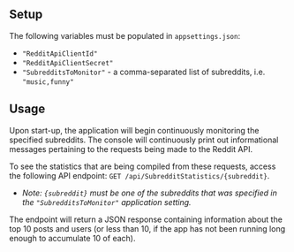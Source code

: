 ## Setup

The following variables must be populated in `appsettings.json`:
* `"RedditApiClientId"`
* `"RedditApiClientSecret"`
* `"SubredditsToMonitor"` - a comma-separated list of subreddits, i.e. `"music,funny"`

## Usage

Upon start-up, the application will begin continuously monitoring the specified subreddits.  The console will continuously print out informational messages pertaining to the requests being made to the Reddit API.

To see the statistics that are being compiled from these requests, access the following API endpoint: `GET /api/SubredditStatistics/{subreddit}`.
* _Note: `{subreddit}` must be one of the subreddits that was specified in the `"SubredditsToMonitor"` application setting._

The endpoint will return a JSON response containing information about the top 10 posts and users (or less than 10, if the app has not been running long enough to accumulate 10 of each).
